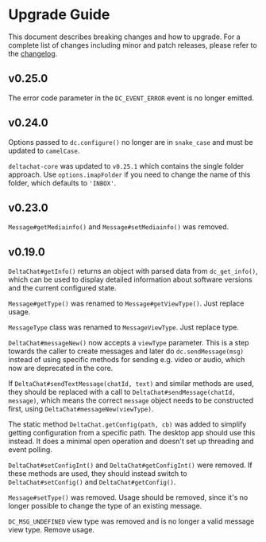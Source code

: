 # Upgrade Guide

This document describes breaking changes and how to upgrade. For a complete list of changes including minor and patch releases, please refer to the [changelog](CHANGELOG.md).

## v0.25.0

The error code parameter in the `DC_EVENT_ERROR` event is no longer emitted.

## v0.24.0

Options passed to `dc.configure()` no longer are in `snake_case` and must be updated to `camelCase`.

`deltachat-core` was updated to `v0.25.1` which contains the single folder approach. Use `options.imapFolder` if you need to change the name of this folder, which defaults to `'INBOX'`.

## v0.23.0

`Message#getMediainfo()` and `Message#setMediainfo()` was removed.

## v0.19.0

`DeltaChat#getInfo()` returns an object with parsed data from `dc_get_info()`, which can be used to display detailed information about software versions and the current configured state.

`Message#getType()` was renamed to `Message#getViewType()`. Just replace usage.

`MessageType` class was renamed to `MessageViewType`. Just replace type.

`DeltaChat#messageNew()` now accepts a `viewType` parameter. This is a step towards the caller to create messages and later do `dc.sendMessage(msg)` instead of using specific methods for sending e.g. video or audio, which now are deprecated in the core.

If `DeltaChat#sendTextMessage(chatId, text)` and similar methods are used, they should be replaced with a call to `DeltaChat#sendMessage(chatId, message)`, which means the correct `message` object needs to be constructed first, using `DeltaChat#messageNew(viewType)`.

The static method `DeltaChat.getConfig(path, cb)` was added to simplify getting configuration from a specific path. The desktop app should use this instead. It does a minimal open operation and doesn't set up threading and event polling.

`DeltaChat#setConfigInt()` and `DeltaChat#getConfigInt()` were removed. If these methods are used, they should instead switch to `DeltaChat#setConfig()` and `DeltaChat#getConfig()`.

`Message#setType()` was removed. Usage should be removed, since it's no longer possible to change the type of an existing message.

`DC_MSG_UNDEFINED` view type was removed and is no longer a valid message view type. Remove usage.
